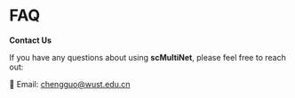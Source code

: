 # FAQ
**Contact Us**

If you have any questions about using **scMultiNet**, please feel free to reach out:

📧 Email: chengguo@wust.edu.cn
